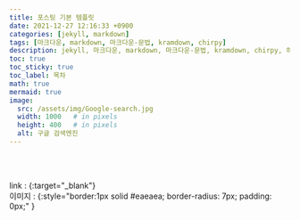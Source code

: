 ```yaml
---
title: 포스팅 기본 템플릿
date: 2021-12-27 12:16:33 +0900
categories: [jekyll, markdown]
tags: [마크다운, markdown, 마크다운-문법, kramdown, chirpy]
description: jekyll, 마크다운, markdown, 마크다운-문법, kramdown, chirpy, 하얀눈길
toc: true
toc_sticky: true
toc_label: 목차
math: true
mermaid: true
image:
  src: /assets/img/Google-search.jpg
  width: 1000   # in pixels
  height: 400   # in pixels
  alt: 구글 검색엔진
---
```



<!-- 상단 광고 -->
<br>
<div class="card">
<script async src="https://pagead2.googlesyndication.com/pagead/js/adsbygoogle.js?client=ca-pub-8993100314477491"
     crossorigin="anonymous"></script>
<ins class="adsbygoogle"
     style="display:block; text-align:center;"
     data-ad-layout="in-article"
     data-ad-format="fluid"
     data-ad-client="ca-pub-8993100314477491"
     data-ad-slot="6115278830"></ins>
<script>
     (adsbygoogle = window.adsbygoogle || []).push({});
</script>
</div>
<br>

<!-- start post -->
link : [](){:target="_blank"}  
이미지 : ![](){:style="border:1px solid #eaeaea; border-radius: 7px; padding: 0px;" }

<!-- end post -->

<!-- 상단 광고 -->
<br>
<div class="card">
<script async src="https://pagead2.googlesyndication.com/pagead/js/adsbygoogle.js?client=ca-pub-8993100314477491"
     crossorigin="anonymous"></script>
<!-- 디스플레이광고-수평형 -->
<ins class="adsbygoogle"
     style="display:block"
     data-ad-client="ca-pub-8993100314477491"
     data-ad-slot="9549119208"
     data-ad-format="auto"
     data-full-width-responsive="true"></ins>
<script>
     (adsbygoogle = window.adsbygoogle || []).push({});
</script>
</div>
<br>